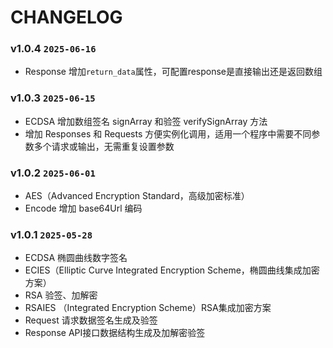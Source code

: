 CHANGELOG
=========

### v1.0.4 `2025-06-16`
* Response 增加`return_data`属性，可配置response是直接输出还是返回数组

### v1.0.3 `2025-06-15`
* ECDSA 增加数组签名 signArray 和验签 verifySignArray 方法
* 增加 Responses 和 Requests 方便实例化调用，适用一个程序中需要不同参数多个请求或输出，无需重复设置参数

### v1.0.2 `2025-06-01`
* AES（Advanced Encryption Standard，高级加密标准）
* Encode 增加 base64Url 编码

### v1.0.1 `2025-05-28`
* ECDSA 椭圆曲线数字签名
* ECIES（Elliptic Curve Integrated Encryption Scheme，椭圆曲线集成加密方案）
* RSA 验签、加解密
* RSAIES （Integrated Encryption Scheme）RSA集成加密方案
* Request 请求数据签名生成及验签
* Response API接口数据结构生成及加解密验签